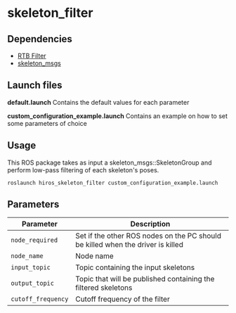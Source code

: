 # skeleton_filter


## Dependencies
* [RTB Filter](https://github.com/RealTimeBiomechanics/Filter)
* [skeleton\_msgs](https://gitlab.com/hi-ros/skeleton_msgs)


## Launch files
**default.launch**
Contains the default values for each parameter

**custom\_configuration\_example.launch**
Contains an example on how to set some parameters of choice


## Usage
This ROS package takes as input a skeleton\_msgs::SkeletonGroup and perform low-pass filtering of each skeleton's poses.

```
roslaunch hiros_skeleton_filter custom_configuration_example.launch
```


## Parameters

| Parameter          | Description                                                                     |
| ------------------ | ------------------------------------------------------------------------------- |
| `node_required`    | Set if the other ROS nodes on the PC should be killed when the driver is killed |
| `node_name`        | Node name                                                                       |
| `input_topic`      | Topic containing the input skeletons                                            |
| `output_topic`     | Topic that will be published containing the filtered skeletons                  |
| `cutoff_frequency` | Cutoff frequency of the filter                                                  |

